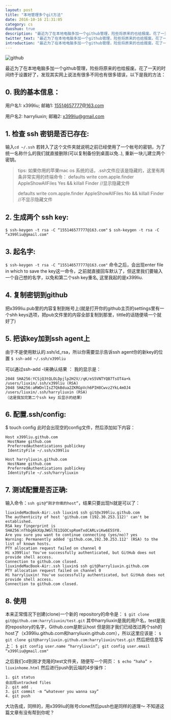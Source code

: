 ```yaml
---
layout: post
title: "本地管理多个git方法"
date: 2016-10-16 21:31:05
category: cs
duoshuo: true
description: "最近为了在本地电脑多加一个github管理，险些将原来的也给报废。花了一天的时间终于设置好了，发现其实网上说法有很多不同也有很多错误."
twitter_text: "最近为了在本地电脑多加一个github管理，险些将原来的也给报废。花了一天的时间终于设置好了，发现其实网上说法有很多不同也有很多错误."
introduction: "最近为了在本地电脑多加一个github管理，险些将原来的也给报废。花了一天的时间终于设置好了，发现其实网上说法有很多不同也有很多错误."
---
```

![github](http://imgbbsw.baidu.com/data/forum/201311/24/113748qa422q2auu9szssk.jpg)

最近为了在本地电脑多加一个github管理，险些将原来的也给报废。花了一天的时间终于设置好了，发现其实网上说法有很多不同也有很多错误，以下是我的方法：

## 0. 我的基本信息：
用户名1: x399liu; 邮箱1: 15514657777@163.com

用户名2: harryliuxin; 邮箱2: x399liu@gmail.com

## 1. 检查 ssh 密钥是否已存在:
输入`cd ~/.ssh`
若转入了这个文件夹就说明之前已经使用了一个帐号的密钥，为了统一名称什么的我们就直接删除(可以复制备份到桌面以免..), 重新一块儿建立两个密钥。

>tips: 如果你用的苹果mac os 系统的话，.ssh文件应该是隐藏的，这里有两条非常实用的终端命令：
defaults write com.apple.finder AppleShowAllFiles Yes && killall Finder //显示隐藏文件
>
>defaults write com.apple.finder AppleShowAllFiles No && killall Finder //不显示隐藏文件

## 2. 生成两个 ssh key:
`$ ssh-keygen -t rsa -C “155146577777@163.com"`
`$ ssh-keygen -t rsa -C “x399liu@gmail.com"`

## 3. 起名字:
`$ ssh-keygen -t rsa -C “155146577777@163.com"` 命令之后，会出现enter file in which to save the key这一命令，之前就直接回车默认了，但这里我们要输入一个自己想的名字，以免和第二个ssh key重名, 这里我起的是x399liu.

## 4. 复制密钥到github
把x399liu.pub里的内容复制到帐号上(就是打开你的github主页的settings里有一个shh keys选项，把pub文件里的内容全部复制到那里，tittle的话随便填一个就好了)

## 5. 把该key加到ssh agent上
由于不是使用默认的.ssh/id_rsa，所以你需要显示告诉ssh agent你的新key的位置
`$ ssh-add ~/.ssh/x399liu`

可以通过ssh-add -l来确认结果 ：
我的显示是：

	2048 SHA256:YCSjQ3tQLOLDpjlp2H2V//qK/eS5VNTYQB7TsOT4a+k /users/liuxin/.ssh/x399liu (RSA)
	2048 SHA256:aRWDnlIsZ7QkBdua2ZKRGpVch6PIH8Cwvz2YkL4mOJ4 /users/liuxin/.ssh/harryliuxin (RSA)
	（这是我加完第二个ssh key 后显示的结果）

## 6. 配置.ssh/config:
$ touch config
此时会出现空的config文件，然后添加如下内容：

	Host x399liu.github.com
	 HostName github.com
	 PreferredAuthentications publickey
	 IdentityFile ~/.ssh/x399liu

	Host harryliuxin.github.com
	 HostName github.com
	 PreferredAuthentications publickey
	 IdentityFile ~/.ssh/harryliuxin

## 7. 测试配置是否正确:
输入命令：`ssh git@“刚才你填的host”`，结果只要出现hi就是可以了：

	liuxindeMacBook-Air:.ssh liuxin$ ssh git@x399liu.github.com
	The authenticity of host 'github.com (192.30.253.112)' can't be established.
	RSA key fingerprint is SHA256:nThbg6kXUpJWGl7E1IGOCspRomTxdCARLviKw6E5SY8.
	Are you sure you want to continue connecting (yes/no)? yes
	Warning: Permanently added 'github.com,192.30.253.112' (RSA) to the list of known hosts.
	PTY allocation request failed on channel 0
	Hi x399liu! You've successfully authenticated, but GitHub does not provide shell access.
	Connection to github.com closed.
	liuxindeMacBook-Air:.ssh liuxin$ ssh git@harryliuxin.github.com
	PTY allocation request failed on channel 0
	Hi harryliuxin! You've successfully authenticated, but GitHub does not provide shell access.
	Connection to github.com closed.

## 8. 使用
本来正常情况下创建(clone)一个新的 repository的命令是：
`$ git clone git@github.com:harryliuxin/test.git`
其中harryliuxin是我的用户名，test是我的repository的名字，Github.com是默认host
但是刚才我们已经改过两个ssh的host了（x399liu.github.com和harryliuxin.github.com），所以这里应该是：
`$ git clone git@harryliuxin.github.com:harryliuxin/test.git`
然后把信息写上：
`$ git config user.name “harryliuxin”; git config user.email “x399liu@gmail.com"`

之后我们cd到刚才克隆的test文件夹，随便写一个网页：
`$ echo “haha” > liuxinhome.html`
然后进行push到云端的4步操作：

	1. git status
	会出现untracked files
	2. git add .
	3. git commit -m “whatever you wanna say”
	4. git push

大功告成，同样的，用x399liu的账号clone然后push也是同样的道理～ 不知道这篇文章有没有帮到你呢？